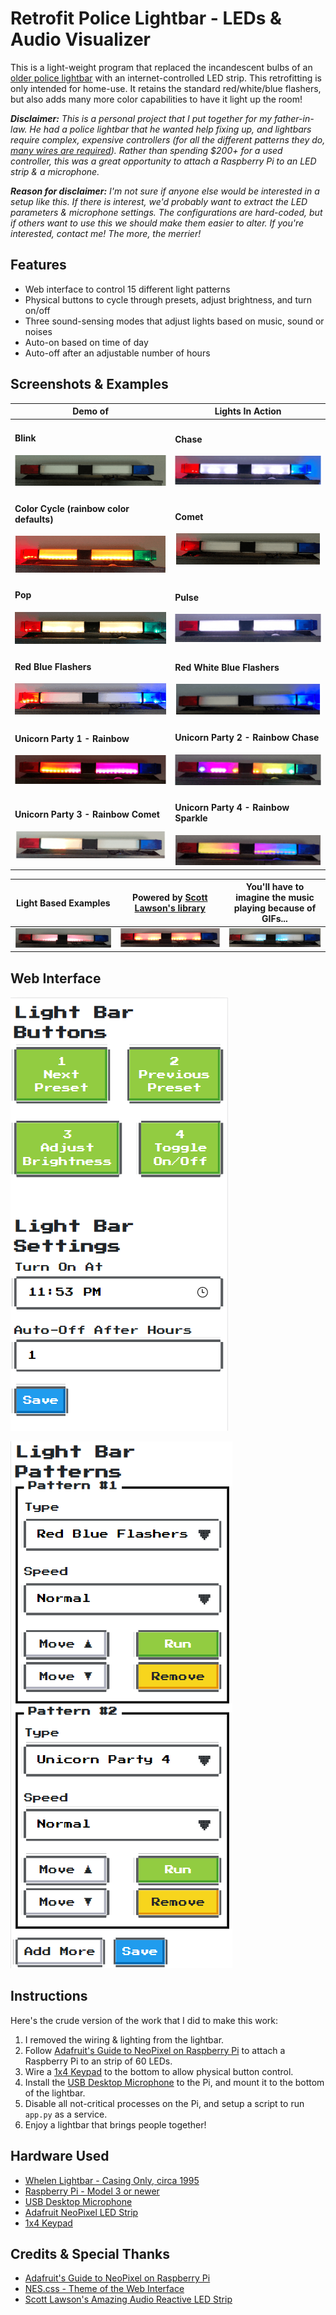 # Retrofit Police Lightbar - LEDs & Audio Visualizer

This is a light-weight program that replaced the incandescent bulbs of an [older police lightbar](https://en.wikipedia.org/wiki/Emergency_vehicle_lighting) with an internet-controlled LED strip. This retrofitting is only intended for home-use. It retains the standard red/white/blue flashers, but also adds many more color capabilities to have it light up the room!

***Disclaimer:** This is a personal project that I put together for my father-in-law. He had a police lightbar that he wanted help fixing up, and lightbars require complex, expensive controllers (for all the different patterns they do, [many wires are required](github-docs/lightbar-previous-wiring.png)). Rather than spending $200+ for a used controller, this was a great opportunity to attach a Raspberry Pi to an LED strip & a microphone.*

***Reason for disclaimer:** I'm not sure if anyone else would be interested in a setup like this. If there is interest, we'd probably want to extract the LED parameters & microphone settings. The configurations are hard-coded, but if others want to use this we should make them easier to alter. If you're interested, contact me! The more, the merrier!*

## Features

* Web interface to control 15 different light patterns
* Physical buttons to cycle through presets, adjust brightness, and turn on/off
* Three sound-sensing modes that adjust lights based on music, sound or noises
* Auto-on based on time of day
* Auto-off after an adjustable number of hours

## Screenshots & Examples

| Demo of | Lights In Action |
| ----------------- | -------------------- |
| <h4>Blink</h4> <img src="github-docs/blink.gif" width="100%"> | <h4>Chase</h4> <img src="github-docs/chase.gif" width="100%"> |
| <h4>Color Cycle (rainbow color defaults)</h4> <img src="github-docs/colorcycle.gif" width="100%"> | <h4>Comet</h4> <img src="github-docs/comet.gif" width="100%"> |
| <h4>Pop</h4> <img src="github-docs/pop.gif" width="100%"> | <h4>Pulse</h4> <img src="github-docs/pulse.gif" width="100%"> |
| <h4>Red Blue Flashers</h4> <img src="github-docs/red-blue.gif" width="100%"> | <h4>Red White Blue Flashers</h4> <img src="github-docs/red-white-blue.gif" width="100%"> |
| <h4>Unicorn Party 1 - Rainbow</h4> <img src="github-docs/unicorn-party-1.gif" width="100%"> | <h4>Unicorn Party 2 - Rainbow Chase</h4> <img src="github-docs/unicorn-party-2.gif" width="100%"> |
| <h4>Unicorn Party 3 - Rainbow Comet</h4> <img src="github-docs/unicorn-party-3.gif" width="100%"> | <h4>Unicorn Party 4 - Rainbow Sparkle</h4> <img src="github-docs/unicorn-party-4.gif" width="100%"> |

| Light Based Examples | Powered by [Scott Lawson's library](https://github.com/scottlawsonbc/audio-reactive-led-strip) | You'll have to imagine the music playing because of GIFs... |
| ---- | --- | --- |
| ![Lightbar Sound Energy](github-docs/sound-energy.gif) | ![Lightbar Sound Scroll](github-docs/sound-scroll.gif) | ![Lightbar Sound Spectrum](github-docs/sound-spectrum.gif) |


## Web Interface

![Top half of homescreen](github-docs/home-top.png)

![Bottom half of homescreen](github-docs/home-bottom.png)


## Instructions

Here's the crude version of the work that I did to make this work:
1. I removed the wiring & lighting from the lightbar.
2. Follow [Adafruit's Guide to NeoPixel on Raspberry Pi](https://learn.adafruit.com/neopixels-on-raspberry-pi/raspberry-pi-wiring) to attach a Raspberry Pi to an strip of 60 LEDs.
3. Wire a [1x4 Keypad](https://www.adafruit.com/product/1332) to the bottom to allow physical button control. 
4. Install the [USB Desktop Microphone](https://www.amazon.com/dp/B08CF2YP8M) to the Pi, and mount it to the bottom of the lightbar. 
5. Disable all not-critical processes on the Pi, and setup a script to run `app.py` as a service.
6. Enjoy a lightbar that brings people together!

## Hardware Used

* [Whelen Lightbar - Casing Only, circa 1995](https://www.whelen.com/product-category/lighting/lightbars/)
* [Raspberry Pi - Model 3 or newer](https://www.raspberrypi.com/)
* [USB Desktop Microphone](https://www.amazon.com/dp/B08CF2YP8M)
* [Adafruit NeoPixel LED Strip](https://www.adafruit.com/product/1376)
* [1x4 Keypad](https://www.adafruit.com/product/1332)

## Credits & Special Thanks

* [Adafruit's Guide to NeoPixel on Raspberry Pi](https://learn.adafruit.com/neopixels-on-raspberry-pi/raspberry-pi-wiring)
* [NES.css - Theme of the Web Interface](https://nostalgic-css.github.io/NES.css/)
* [Scott Lawson's Amazing Audio Reactive LED Strip](https://github.com/scottlawsonbc/audio-reactive-led-strip)
